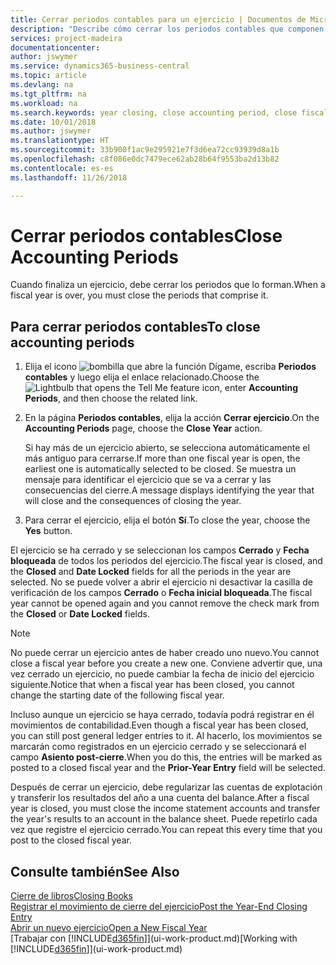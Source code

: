 ```yaml
---
title: Cerrar periodos contables para un ejercicio | Documentos de Microsoft
description: "Describe cómo cerrar los periodos contables que componen el ejercicio."
services: project-madeira
documentationcenter: 
author: jswymer
ms.service: dynamics365-business-central
ms.topic: article
ms.devlang: na
ms.tgt_pltfrm: na
ms.workload: na
ms.search.keywords: year closing, close accounting period, close fiscal year, bank account detailed trial balance
ms.date: 10/01/2018
ms.author: jswymer
ms.translationtype: HT
ms.sourcegitcommit: 33b900f1ac9e295921e7f3d6ea72cc93939d8a1b
ms.openlocfilehash: c8f086e0dc7479ece62ab28b64f9553ba2d13b82
ms.contentlocale: es-es
ms.lasthandoff: 11/26/2018

---
```

# <a name="close-accounting-periods"></a><span data-ttu-id="8b840-103">Cerrar periodos contables</span><span class="sxs-lookup"><span data-stu-id="8b840-103">Close Accounting Periods</span></span>
<span data-ttu-id="8b840-104">Cuando finaliza un ejercicio, debe cerrar los periodos que lo forman.</span><span class="sxs-lookup"><span data-stu-id="8b840-104">When a fiscal year is over, you must close the periods that comprise it.</span></span>

## <a name="to-close-accounting-periods"></a><span data-ttu-id="8b840-105">Para cerrar periodos contables</span><span class="sxs-lookup"><span data-stu-id="8b840-105">To close accounting periods</span></span>
1. <span data-ttu-id="8b840-106">Elija el icono ![bombilla que abre la función Dígame](media/ui-search/search_small.png "Dígame que desea hacer"), escriba **Periodos contables** y luego elija el enlace relacionado.</span><span class="sxs-lookup"><span data-stu-id="8b840-106">Choose the ![Lightbulb that opens the Tell Me feature](media/ui-search/search_small.png "Tell me what you want to do") icon, enter **Accounting Periods**, and then choose the related link.</span></span>
2. <span data-ttu-id="8b840-107">En la página **Periodos contables**, elija la acción **Cerrar ejercicio**.</span><span class="sxs-lookup"><span data-stu-id="8b840-107">On the **Accounting Periods** page, choose the **Close Year** action.</span></span>

    <span data-ttu-id="8b840-108">Si hay más de un ejercicio abierto, se selecciona automáticamente el más antiguo para cerrarse.</span><span class="sxs-lookup"><span data-stu-id="8b840-108">If more than one fiscal year is open, the earliest one is automatically selected to be closed.</span></span> <span data-ttu-id="8b840-109">Se muestra un mensaje para identificar el ejercicio que se va a cerrar y las consecuencias del cierre.</span><span class="sxs-lookup"><span data-stu-id="8b840-109">A message displays identifying the year that will close and the consequences of closing the year.</span></span>
3. <span data-ttu-id="8b840-110">Para cerrar el ejercicio, elija el botón **Sí**.</span><span class="sxs-lookup"><span data-stu-id="8b840-110">To close the year, choose the **Yes** button.</span></span>

<span data-ttu-id="8b840-111">El ejercicio se ha cerrado y se seleccionan los campos **Cerrado** y **Fecha bloqueada** de todos los periodos del ejercicio.</span><span class="sxs-lookup"><span data-stu-id="8b840-111">The fiscal year is closed, and the **Closed** and **Date Locked** fields for all the periods in the year are selected.</span></span> <span data-ttu-id="8b840-112">No se puede volver a abrir el ejercicio ni desactivar la casilla de verificación de los campos **Cerrado** o **Fecha inicial bloqueada**.</span><span class="sxs-lookup"><span data-stu-id="8b840-112">The fiscal year cannot be opened again and you cannot remove the check mark from the **Closed** or **Date Locked** fields.</span></span>

> [!NOTE]  
>   <span data-ttu-id="8b840-113">No puede cerrar un ejercicio antes de haber creado uno nuevo.</span><span class="sxs-lookup"><span data-stu-id="8b840-113">You cannot close a fiscal year before you create a new one.</span></span> <span data-ttu-id="8b840-114">Conviene advertir que, una vez cerrado un ejercicio, no puede cambiar la fecha de inicio del ejercicio siguiente.</span><span class="sxs-lookup"><span data-stu-id="8b840-114">Notice that when a fiscal year has been closed, you cannot change the starting date of the following fiscal year.</span></span>

<span data-ttu-id="8b840-115">Incluso aunque un ejercicio se haya cerrado, todavía podrá registrar en él movimientos de contabilidad.</span><span class="sxs-lookup"><span data-stu-id="8b840-115">Even though a fiscal year has been closed, you can still post general ledger entries to it.</span></span> <span data-ttu-id="8b840-116">Al hacerlo, los movimientos se marcarán como registrados en un ejercicio cerrado y se seleccionará el campo **Asiento post-cierre**.</span><span class="sxs-lookup"><span data-stu-id="8b840-116">When you do this, the entries will be marked as posted to a closed fiscal year and the **Prior-Year Entry** field will be selected.</span></span>

<span data-ttu-id="8b840-117">Después de cerrar un ejercicio, debe regularizar las cuentas de explotación y transferir los resultados del año a una cuenta del balance.</span><span class="sxs-lookup"><span data-stu-id="8b840-117">After a fiscal year is closed, you must close the income statement accounts and transfer the year's results to an account in the balance sheet.</span></span> <span data-ttu-id="8b840-118">Puede repetirlo cada vez que registre el ejercicio cerrado.</span><span class="sxs-lookup"><span data-stu-id="8b840-118">You can repeat this every time that you post to the closed fiscal year.</span></span>

## <a name="see-also"></a><span data-ttu-id="8b840-119">Consulte también</span><span class="sxs-lookup"><span data-stu-id="8b840-119">See Also</span></span>
[<span data-ttu-id="8b840-120">Cierre de libros</span><span class="sxs-lookup"><span data-stu-id="8b840-120">Closing Books</span></span>](year-close-books.md)  
[<span data-ttu-id="8b840-121">Registrar el movimiento de cierre del ejercicio</span><span class="sxs-lookup"><span data-stu-id="8b840-121">Post the Year-End Closing Entry</span></span>](year-how-post-year-end-close-entry.md)  
[<span data-ttu-id="8b840-122">Abrir un nuevo ejercicio</span><span class="sxs-lookup"><span data-stu-id="8b840-122">Open a New Fiscal Year</span></span>](finance-how-open-new-fiscal-year.md)  
<span data-ttu-id="8b840-123">[Trabajar con [!INCLUDE[d365fin](includes/d365fin_md.md)]](ui-work-product.md)</span><span class="sxs-lookup"><span data-stu-id="8b840-123">[Working with [!INCLUDE[d365fin](includes/d365fin_md.md)]](ui-work-product.md)</span></span>


